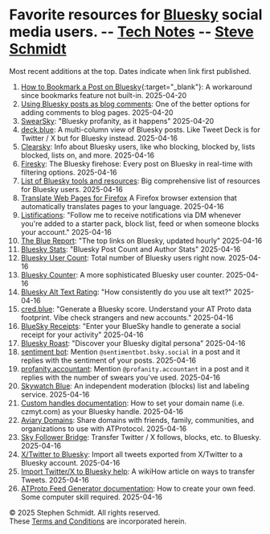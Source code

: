 
# Favorite resources for [Bluesky](https://bsky.app/) social media users. -- [Tech Notes](..) -- [Steve Schmidt](/)

Most recent additions at the top.  Dates indicate when link first published.

1. [How to Bookmark a Post on Bluesky](https://www.growbluesky.com/blog/how-to-bookmark){:target="_blank"}: A workaround since bookmarks feature not built-in. 2025-04-20
1. [Using Bluesky posts as blog comments](https://emilyliu.me/blog/comments): One of the better options for adding comments to blog pages. 2025-04-20
1. [SwearSky](https://swearsky.bagpuss.org): "Bluesky profanity, as it happens" 2025-04-20
1. [deck.blue](https://deck.blue): A multi-column view of Bluesky posts.  Like Tweet Deck is for Twitter / X but for Bluesky instead. 2025-04-16
1. [Clearsky](https://clearsky.app): Info about Bluesky users, like who blocking, blocked by, lists blocked, lists on, and more. 2025-04-16
1. [Firesky](https://firesky.tv): The Bluesky firehose: Every post on Bluesky in real-time with filtering options. 2025-04-16
1. [List of Bluesky tools and resources](https://github.com/notjuliet/awesome-bluesky): Big comprehensive list of resources for Bluesky users. 2025-04-16
1. [Translate Web Pages for Firefox](https://github.com/FilipePS/Traduzir-paginas-web) A Firefox browser extension that automatically translates pages to your language. 2025-04-16
1. [Listifications](https://bsky.app/profile/listifications.app): "Follow me to receive notifications via DM whenever you're added to a starter pack, block list, feed or when someone blocks your account." 2025-04-16
1. [The Blue Report](https://theblue.report): "The top links on Bluesky, updated hourly" 2025-04-16
1. [Bluesky Stats](https://bsky.jazco.dev/stats): "Bluesky Post Count and Author Stats" 2025-04-16
1. [Bluesky User Count](https://bsky-users.theo.io): Total number of Bluesky users right now. 2025-04-16
1. [Bluesky Counter](https://bcounter.nat.vg): A more sophisticated Bluesky user counter. 2025-04-16
1. [Bluesky Alt Text Rating](https://cred.blue/alt-text): "How consistently do you use alt text?" 2025-04-16
1. [cred.blue](https://cred.blue/home): "Generate a Bluesky score. Understand your AT Proto data footprint. Vibe check strangers and new accounts." 2025-04-16
1. [BlueSky Receipts](https://bskypt.vercel.app): "Enter your BlueSky handle to generate a social receipt for your activity" 2025-04-16
1. [Bluesky Roast](https://blueskyroast.com): "Discover your Bluesky digital persona" 2025-04-16
1. [sentiment bot](https://bsky.app/profile/sentimentbot.bsky.social): Mention `@sentimentbot.bsky.social` in a post and it replies with the sentiment of your posts. 2025-04-16
1. [profanity.accountant](https://bsky.app/profile/profanity.accountant): Mention `@profanity.accountant` in a post and it replies with the number of swears you've used. 2025-04-16
1. [Skywatch Blue](https://bsky.app/profile/skywatch.blue): An independent moderation (blocks) list and labeling service. 2025-04-16
1. [Custom handles documentation](https://bsky.social/about/blog/4-28-2023-domain-handle-tutorial): How to set your domain name (i.e. czmyt.com) as your Bluesky handle. 2025-04-16
1. [Aviary Domains](https://aviary.domains): Share domains with friends, family, communities, and organizations to use with ATProtocol. 2025-04-16
1. [Sky Follower Bridge](https://skyfollowerbridge.com): Transfer Twitter / X follows, blocks, etc. to Bluesky. 2025-04-16
1. [X/Twitter to Bluesky](https://github.com/marcomaroni-github/twitter-to-bluesky): Import all tweets exported from X/Twitter to a Bluesky account. 2025-04-16
1. [Import Twitter/X to Bluesky help](https://www.wikihow.com/Import-Twitter-to-Bluesky): A wikiHow article on ways to transfer Tweets. 2025-04-16
1. [ATProto Feed Generator documentation](https://github.com/bluesky-social/feed-generator): How to create your own feed.  Some computer skill required. 2025-04-16

© 2025 Stephen Schmidt.  All rights reserved.
<br />These [Terms and Conditions](/terms-and-conditions) are incorporated herein.
